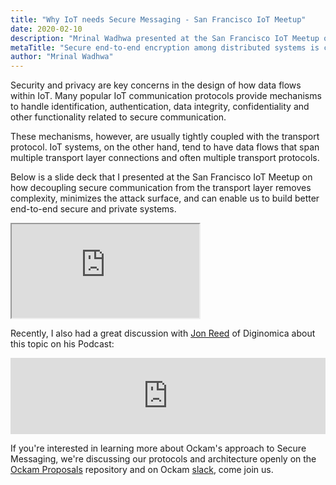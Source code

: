 ```yaml
---
title: "Why IoT needs Secure Messaging - San Francisco IoT Meetup"
date: 2020-02-10
description: "Mrinal Wadhwa presented at the San Francisco IoT Meetup on why IoT needs Secure Messaging"
metaTitle: "Secure end-to-end encryption among distributed systems is critical for a Trust Architecture." 
author: "Mrinal Wadhwa"
---
```


Security and privacy are key concerns in the design of how data flows within IoT. Many popular IoT communication
protocols provide mechanisms to handle identification, authentication, data integrity, confidentiality and other
functionality related to secure communication.

These mechanisms, however, are usually tightly coupled with the transport protocol. IoT systems, on the other hand,
tend to have data flows that span multiple transport layer connections and often multiple transport protocols.

Below is a slide deck that I presented at the San Francisco IoT Meetup on how decoupling secure communication
from the transport layer removes complexity, minimizes the attack surface, and can enable us to build better
end-to-end secure and private systems.

<div id="presentation">
    <div class="rwd-container">
        <iframe class="rwd-iframe" src="https://speakerdeck.com/player/813b28006e734a43b65a88d56bd37b7c" allowfullscreen scrolling="no" allow="encrypted-media"></iframe>
    </div>
</div>

Recently, I also had a great discussion with [Jon Reed](https://diginomica.com/author/jreed) of Diginomica about
this topic on his Podcast:

<iframe
  title="Solving the vexing problem of IoT security - Mrinal Wadhwa of Ockam's open source community challenge"
  src="https://www.podbean.com/media/player/xtdqu-d302ff&?from=usersite&skin=1&fonts=Helvetica&auto=0&download=1&share=1&version=1&btn-skin=104"
  height="122" width="100%" style="border: none;" scrolling="no" data-name="pb-iframe-player">
</iframe>

If you're interested in learning more about Ockam's approach to Secure Messaging, we're discussing our protocols
and architecture openly on the [Ockam Proposals](https://github.com/ockam-network/) repository and on Ockam
[slack](https://join.slack.com/t/ockam-community/shared_invite/enQtNDk5Nzk2NDA2NDcxLWQ0MjcyZWZjOWVlNGE5M2M3YjBkMjFkODZmODIwZWJmOTY3MThjNmU0ODc0ZDk4MjBjOGZmZDIzY2FhYTY4YTg),
come join us.
